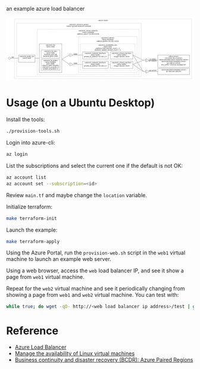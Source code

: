 an example azure load balancer

![](architecture.png)

# Usage (on a Ubuntu Desktop)

Install the tools:

```bash
./provision-tools.sh
```

Login into azure-cli:

```bash
az login
```

List the subscriptions and select the current one if the default is not OK:

```bash
az account list
az account set --subscription=<id>
```

Review `main.tf` and maybe change the `location` variable.

Initialize terraform:

```bash
make terraform-init
```

Launch the example:

```bash
make terraform-apply
```

Using the Azure Portal, run the `provision-web.sh` script in the `web1` virtual machine to launch an example web server.

Using a web browser, access the `web` load balancer IP, and see it show a page from `web1` virtual machine.

Repeat for the `web2` virtual machine and see it periodically changing from showing a page from `web1` and `web2` virtual machine. You can test with:

```bash
while true; do wget -qO- http://<web load balancer ip address>/test | grep VM; sleep .1; done
```

# Reference

* [Azure Load Balancer](https://docs.microsoft.com/en-us/azure/load-balancer/)
* [Manage the availability of Linux virtual machines](https://docs.microsoft.com/en-us/azure/virtual-machines/linux/manage-availability)
* [Business continuity and disaster recovery (BCDR): Azure Paired Regions](https://docs.microsoft.com/en-us/azure/best-practices-availability-paired-regions)
